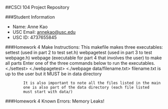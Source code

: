 ##CSCI 104 Project Repository

###Student Information
  + Name: Anne Kao
  + USC Email: annekao@usc.edu
  + USC ID: 4737655845

###Homework 4 Make Instructions:
	This makefile makes three executables:
		settest (used in part 2 to test set.h)
		webpagetest (used in part 3 to test webpage.h)
		webpage (executable for part 4 that involves the user)
	<make all>
		to make all parts
	Enter one of the three commands below to run the executables.
		<./settest>
		<./webpagetest>
		<./webpage data/filename.txt>
			filename.txt is up to the user but it MUST be in data directory
			
			It is also important to note all the files listed in the main 	
			one is also part of the data directory (each file listed 		
			must start with data/)

###Homework 4 Known Errors:
	Memory Leaks!